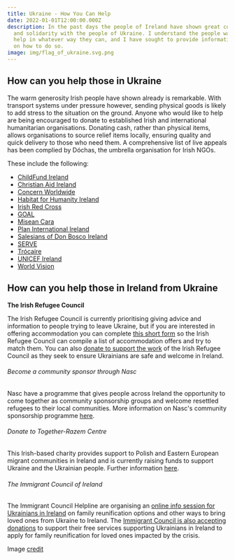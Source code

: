 ```yaml
---
title: Ukraine - How You Can Help
date: 2022-01-01T12:00:00.000Z
description: In the past days the people of Ireland have shown great compassion
  and solidarity with the people of Ukraine. I understand the people want to
  help in whatever way they can, and I have sought to provide information below
  on how to do so.
image: img/flag_of_ukraine.svg.png
---
```

## How can you help those in Ukraine

The warm generosity Irish people have shown already is remarkable. With transport systems under pressure however, sending physical goods is likely to add stress to the situation on the ground. Anyone who would like to help are being encouraged to donate to established Irish and international humanitarian organisations. Donating cash, rather than physical items, allows organisations to source relief items locally, ensuring quality and quick delivery to those who need them. A comprehensive list of live appeals has been complied by Dóchas, the umbrella organisation for Irish NGOs.

These include the following:

* [ChildFund Ireland](https://www.childfund.ie/ukraine-appeal/)
* [Christian Aid Ireland](https://www.christianaid.ie/emergencies/ukraine-crisis-appeal)
* [Concern Worldwide](https://www.concern.net/)
* [Habitat for Humanity Ireland](https://www.habitatireland.ie/ukraine/)
* [Irish Red Cross](https://www.redcross.ie/)
* [GOAL](https://www.goalglobal.org/)
* [Misean Cara](https://www.miseancara.ie/)
* [Plan International Ireland](https://www.plan.ie/?gclid=CjwKCAiApfeQBhAUEiwA7K_UHzF1tsxrlwCv-MsU6xxtnTCRfbxgvse4W5Ff0dgprIKUKzxVvRyfqRoCtgIQAvD_BwE)
* [Salesians of Don Bosco Ireland](https://www.salesiansireland.ie/)
* [SERVE](https://serve.ie/solidarity-with-ukraine/)
* [Trócaire](https://www.trocaire.org/)
* [UNICEF Ireland](https://www.unicef.ie/)
* [World Vision](https://www.worldvision.ie/support/campaign/ukraine-crisis/)

## How can you help those in Ireland from Ukraine

**The Irish Refugee Council**

The Irish Refugee Council is currently prioritising giving advice and information to people trying to leave Ukraine, but if you are interested in offering accommodation you can complete [this short form](https://forms.office.com/Pages/ResponsePage.aspx?id=NfWCqi3MoEiaJehWvxvu-BioEw3TvYVEnHuVCZp-WuVUMkNUUlRWSFlVMzJBR0pQUkgwUzZRNklDVi4u) so the Irish Refugee Council can compile a list of accommodation offers and try to match them. You can also [donate to support the work](https://www.irishrefugeecouncil.ie/Appeal/support-refugees-from-ukraine) of the Irish Refugee Council as they seek to ensure Ukrainians are safe and welcome in Ireland.

###### Become a community sponsor through Nasc

Nasc have a programme that gives people across Ireland the opportunity to come together as community sponsorship groups and welcome resettled refugees to their local communities. More information on Nasc's community sponsorship programme [here](https://nascireland.org/communitysponsorship).

###### Donate to Together-Razem Centre

This Irish-based charity provides support to Polish and Eastern European migrant communities in Ireland and is currently raising funds to support Ukraine and the Ukrainian people. Further information [here](https://donorbox.org/plea-for-support-to-purchase-medical-supplies-for-the-ukrainian-people).

###### The Immigrant Council of Ireland

The Immigrant Council Helpline are organising an [online info session for Ukrainians in Ireland](https://www.immigrantcouncil.ie/news/online-information-session-immigration-options-ukrainians-ireland) on family reunification options and other ways to bring loved ones from Ukraine to Ireland. The [Immigrant Council is also accepting donations](https://www.immigrantcouncil.ie/donate) to support their free services supporting Ukrainians in Ireland to apply for family reunification for loved ones impacted by the crisis.

Image [credit](https://commons.wikimedia.org/wiki/File:Flag_of_Ukraine.svg)